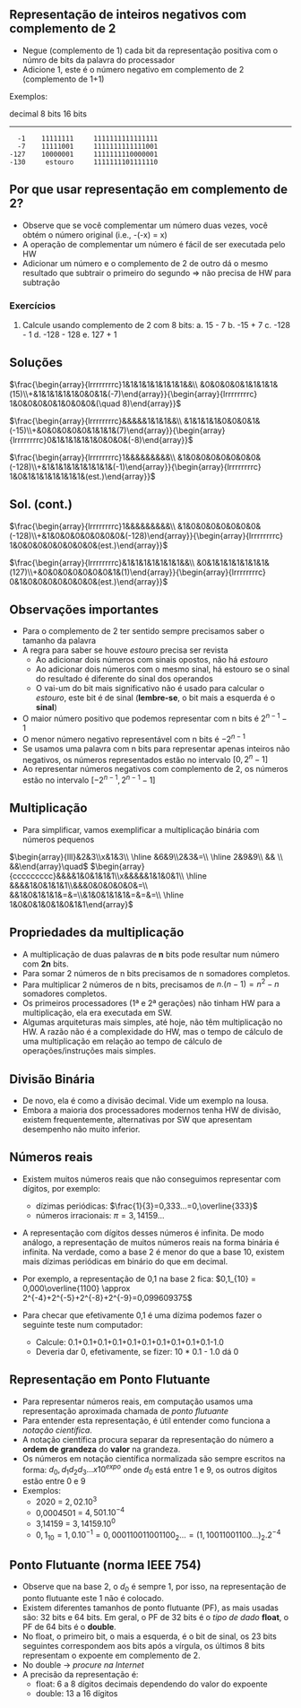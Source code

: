 ## Representação de inteiros negativos com complemento de 2

* Negue (complemento de 1) cada bit da representação positiva com o númro de bits da palavra do processador
* Adicione 1, este é o número negativo em complemento de 2 \(complemento de 1+1\)

Exemplos:

 decimal      8 bits              16 bits
--------  ----------  -------------------
      -1    11111111     1111111111111111
      -7    11111001     1111111111111001
    -127    10000001     1111111110000001
    -130     estouro     1111111101111110

## Por que usar representação em complemento de 2?

* Observe que se você complementar um número duas vezes, você obtém o número original (i.e., -(-x) = x)
* A operação de complementar um número é fácil de ser executada pelo HW
* Adicionar um número e o complemento de 2 de outro dá o mesmo resultado que subtrair o primeiro do segundo $\Longrightarrow$ não precisa de HW para subtração

### Exercícios

1. Calcule usando complemento de 2 com 8 bits:
  a. 15 - 7
  b. -15 + 7
  c. -128 - 1
  d. -128 - 128
  e. 127 + 1

## Soluções

$\frac{\begin{array}{lrrrrrrrrc}1&1&1&1&1&1&1&1&&\\ &0&0&0&0&1&1&1&1&(15)\\+&1&1&1&1&1&0&0&1&(-7)\end{array}}{\begin{array}{lrrrrrrrrc} 1&0&0&0&0&1&0&0&0&(\quad 8)\end{array}}$

$\frac{\begin{array}{lrrrrrrrrc}&&&&&1&1&1&&\\ &1&1&1&1&0&0&0&1&(-15)\\+&0&0&0&0&0&1&1&1&(7)\end{array}}{\begin{array}{lrrrrrrrrc}0&1&1&1&1&1&0&0&0&(-8)\end{array}}$

$\frac{\begin{array}{lrrrrrrrrc}1&&&&&&&&&\\ &1&0&0&0&0&0&0&0&(-128)\\+&1&1&1&1&1&1&1&1&(-1)\end{array}}{\begin{array}{lrrrrrrrrc} 1&0&1&1&1&1&1&1&1&(est.)\end{array}}$

## Sol. (cont.)

$\frac{\begin{array}{lrrrrrrrrc}1&&&&&&&&&\\ &1&0&0&0&0&0&0&0&(-128)\\+&1&0&0&0&0&0&0&0&(-128)\end{array}}{\begin{array}{lrrrrrrrrc} 1&0&0&0&0&0&0&0&0&(est.)\end{array}}$

$\frac{\begin{array}{lrrrrrrrrc}&1&1&1&1&1&1&1&&\\ &0&1&1&1&1&1&1&1&(127)\\+&0&0&0&0&0&0&0&1&(1)\end{array}}{\begin{array}{lrrrrrrrrc} 0&1&0&0&0&0&0&0&0&(est.)\end{array}}$

## Observações importantes

* Para o complemento de 2 ter sentido sempre precisamos saber o tamanho da palavra
* A regra para saber se houve *estouro* precisa ser revista
  - Ao adicionar dois números com sinais opostos, não há *estouro*
  - Ao adicionar dois números com o mesmo sinal, há estouro se o sinal do resultado é diferente do sinal dos operandos
  - O vai-um do bit mais significativo não é usado para calcular o *estouro*, este bit é de sinal (**lembre-se**, o bit mais a esquerda é o **sinal**)
* O maior número positivo que podemos representar com n bits é $2^{n-1}-1$
* O menor número negativo representável com n bits é $-2^{n-1}$
* Se usamos uma palavra com n bits para representar apenas inteiros não negativos, os números representados estão no intervalo $[0, 2^n-1]$
* Ao representar números negativos com complemento de 2, os números estão no intervalo $[-2^{n-1}, 2^{n-1}-1]$

## Multiplicação

* Para simplificar, vamos exemplificar a multiplicação binária com números pequenos

$\begin{array}{lll}&2&3\\x&1&3\\ \hline &6&9\\2&3&=\\ \hline 2&9&9\\ && \\ &&\end{array}\quad$
$\begin{array}{ccccccccc}&&&&1&0&1&1&1\\x&&&&&1&1&0&1\\ \hline &&&&1&0&1&1&1\\&&&0&0&0&0&0&=\\ &&1&0&1&1&1&=&=\\&1&0&1&1&1&=&=&=\\ \hline 1&0&0&1&0&1&0&1&1\end{array}$

## Propriedades da multiplicação

* A multiplicação de duas palavras de **n** bits pode resultar num número com **2n** bits.
* Para somar 2 números de n bits precisamos de n somadores completos.
* Para multiplicar 2 números de n bits, precisamos de $n . (n - 1) = n^2 -n$ somadores completos.
* Os primeiros processadores (1&ordf; e 2&ordf; gerações) não tinham HW para a multiplicação, ela era executada em SW.
* Algumas arquiteturas mais simples, até hoje, não têm multiplicação no HW. A razão não é a complexidade do HW, mas o tempo de cálculo de uma multiplicação em relação ao tempo de cálculo de operações/instruções mais simples.

## Divisão Binária

* De novo, ela é como a divisão decimal. Vide um exemplo na lousa.
* Embora a maioria dos processadores modernos tenha HW de divisão, existem frequentemente, alternativas por SW que apresentam desempenho não muito inferior.

## Números reais

* Existem muitos números reais que não conseguimos representar com dígitos, por exemplo:
  - dízimas periódicas: $\frac{1}{3}=0,333...=0,\overline{333}$
  - números irracionais: $\pi=3,14159...$

* A representação com dígitos desses números é infinita. De modo análogo, a representação de muitos números reais na forma binária é infinita. Na verdade, como a base 2 é menor do que a base 10, existem mais dízimas periódicas em binário do que em decimal.

* Por exemplo, a representação de 0,1 na base 2 fica: $0,1_{10} = 0,000\overline{1100} \approx 2^{-4}+2^{-5}+2^{-8}+2^{-9}=0,099609375$

* Para checar que efetivamente 0,1 é uma dízima podemos fazer o seguinte teste num computador:
  - Calcule: 0.1+0.1+0.1+0.1+0.1+0.1+0.1+0.1+0.1+0.1-1.0
  - Deveria dar 0, efetivamente, se fizer: 10 * 0.1 - 1.0 dá 0

## Representação em Ponto Flutuante

* Para representar números reais, em computação usamos uma representação aproximada chamada de *ponto flutuante*
* Para entender esta representação, é útil entender como funciona a *notação científica*.
* A notação científica procura separar da representação do número a **ordem de grandeza** do **valor** na grandeza.
* Os números em notação científica normalizada são sempre escritos na forma:
$d_0,d_1d_2d_3... x 10^{expo}$ onde $d_0$ está entre 1 e 9, os outros dígitos estão entre 0 e 9
* Exemplos:
  - 2020 = $2,02 . 10^3$
  - 0,0004501 = $4,501 . 10^{-4}$
  - 3,14159 = $3,14159 . 10^0$
  - $0,1_{10} = 1,0 . 10^{-1} = 0,000110011001100_2... = {(1,10011001100...)}_2 . 2^{-4}$

## Ponto Flutuante (norma IEEE 754)

* Observe que na base 2, o $d_0$ é sempre 1, por isso, na representação de ponto flutuante este 1 não é colocado.
* Existem diferentes tamanhos de ponto flutuante (PF), as mais usadas são: 32 bits e 64 bits. Em geral, o PF de 32 bits é o *tipo de dado* **float**, o PF de 64 bits é o **double**.
* No float, o primeiro bit, o mais a esquerda, é o bit de sinal, os 23 bits seguintes correspondem aos bits após a vírgula, os últimos 8 bits representam o expoente em complemento de 2.
* No double $\rightarrow$ *procure na Internet*
* A precisão da representação é:
  - float: 6 a 8 dígitos decimais dependendo do valor do expoente
  - double: 13 a 16 dígitos
